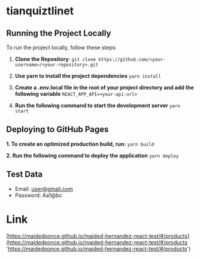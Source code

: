 # tianquiztlinet

## Running the Project Locally

To run the project locally, follow these steps:

1. **Clone the Repository**:
   `git clone https://github.com/<your-username>/<your-repository>.git`
2. **Use yarn to install the project dependencies**
   `yarn install`

3. **Create a .env.local file in the root of your project directory and add the following variable**
   `REACT_APP_API=<your-api-url>
`
4. **Run the following command to start the development server**
   `yarn start`

## Deploying to GitHub Pages

**1. To create an optimized production build, run:**
`yarn build
`

**2. Run the following command to deploy the application**
`yarn deploy
`

## Test Data

- Email: user@gmail.com
- Password: Aa1@bc

# Link

[https://maidedponce.github.io/maided-hernandez-react-test/#/products](https://maidedponce.github.io/maided-hernandez-react-test/#/products 'https://maidedponce.github.io/maided-hernandez-react-test/#/products')

